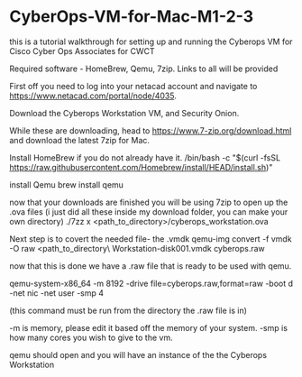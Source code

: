 # CyberOps-VM-for-Mac-M1-2-3
this is a tutorial walkthrough for setting up and running the Cyberops VM for Cisco Cyber Ops Associates for CWCT

Required software - HomeBrew, Qemu, 7zip. Links to all will be provided

First off you need to log into your netacad account and navigate to https://www.netacad.com/portal/node/4035.

Download the Cyberops Workstation VM, and Security Onion.

While these are downloading, head to https://www.7-zip.org/download.html and download the latest 7zip for Mac. 

Install HomeBrew if you do not already have it. 
/bin/bash -c "$(curl -fsSL https://raw.githubusercontent.com/Homebrew/install/HEAD/install.sh)"

install Qemu
brew install qemu

now that your downloads are finished you will be using 7zip to open up the .ova files (i just did all these inside my download folder, you can make your own directory)
./7zz x <path_to_directory>/cyberops_workstation.ova 

Next step is to covert the needed file- the .vmdk
qemu-img convert -f vmdk -O raw <path_to_directory\ Workstation-disk001.vmdk cyberops.raw

now that this is done we have a .raw file that is ready to be used with qemu.

qemu-system-x86_64 -m 8192 -drive file=cyberops.raw,format=raw -boot d -net nic -net user -smp 4 

(this command must be run from the directory the .raw file is in)

-m is memory, please edit it based off the memory of your system. -smp is how many cores you wish to give to the vm.

qemu should open and you will have an instance of the the Cyberops Workstation
